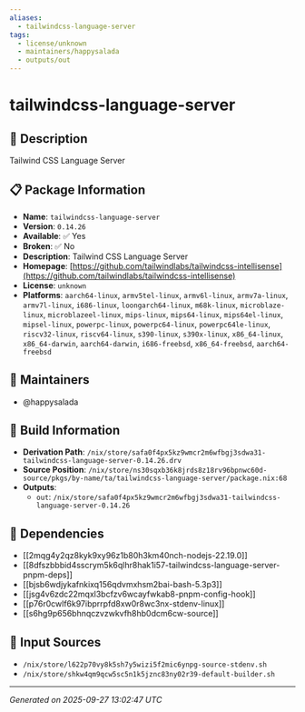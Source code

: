```yaml
---
aliases:
  - tailwindcss-language-server
tags:
  - license/unknown
  - maintainers/happysalada
  - outputs/out
---
```


# tailwindcss-language-server

## 📝 Description

Tailwind CSS Language Server

## 📋 Package Information

- **Name**: `tailwindcss-language-server`
- **Version**: `0.14.26`
- **Available**: ✅ Yes
- **Broken**: ✅ No
- **Description**: Tailwind CSS Language Server
- **Homepage**: [https://github.com/tailwindlabs/tailwindcss-intellisense](https://github.com/tailwindlabs/tailwindcss-intellisense)
- **License**: `unknown`
- **Platforms**: `aarch64-linux`, `armv5tel-linux`, `armv6l-linux`, `armv7a-linux`, `armv7l-linux`, `i686-linux`, `loongarch64-linux`, `m68k-linux`, `microblaze-linux`, `microblazeel-linux`, `mips-linux`, `mips64-linux`, `mips64el-linux`, `mipsel-linux`, `powerpc-linux`, `powerpc64-linux`, `powerpc64le-linux`, `riscv32-linux`, `riscv64-linux`, `s390-linux`, `s390x-linux`, `x86_64-linux`, `x86_64-darwin`, `aarch64-darwin`, `i686-freebsd`, `x86_64-freebsd`, `aarch64-freebsd`
## 👥 Maintainers

- @happysalada


## 🔧 Build Information

- **Derivation Path**: `/nix/store/safa0f4px5kz9wmcr2m6wfbgj3sdwa31-tailwindcss-language-server-0.14.26.drv`
- **Source Position**: `/nix/store/ns30sqxb36k8jrds8z18rv96bpnwc60d-source/pkgs/by-name/ta/tailwindcss-language-server/package.nix:68`
- **Outputs**:
  - `out`:  `/nix/store/safa0f4px5kz9wmcr2m6wfbgj3sdwa31-tailwindcss-language-server-0.14.26`

## 🔗 Dependencies

- [[2mqg4y2qz8kyk9xy96z1b80h3km40nch-nodejs-22.19.0]]
- [[8dfszbbbid4sscrym5k6qlhr8hak1i57-tailwindcss-language-server-pnpm-deps]]
- [[bjsb6wdjykafnkixq156qdvmxhsm2bai-bash-5.3p3]]
- [[jsg4v6zdc22mqxl3bcfzv6wcayfwkab8-pnpm-config-hook]]
- [[p76r0cwlf6k97ibprrpfd8xw0r8wc3nx-stdenv-linux]]
- [[s6hg9p656bhnqczvzwkvfh8hb0dcm6cw-source]]

## 📁 Input Sources

- `/nix/store/l622p70vy8k5sh7y5wizi5f2mic6ynpg-source-stdenv.sh`
- `/nix/store/shkw4qm9qcw5sc5n1k5jznc83ny02r39-default-builder.sh`

---
*Generated on 2025-09-27 13:02:47 UTC*
